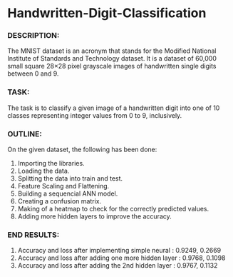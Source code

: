 # Handwritten-Digit-Classification
 ### DESCRIPTION:
 The MNIST dataset is an acronym that stands for the Modified National Institute of Standards and Technology dataset.
 It is a dataset of 60,000 small square 28×28 pixel grayscale images of handwritten single digits between 0 and 9.
 
 
 ### TASK:
 The task is to classify a given image of a handwritten digit into one of 10 classes representing integer values from 0 to 9, inclusively.
 
 
 ### OUTLINE:
 On the given dataset, the following has been done:
 1. Importing the libraries.
 2. Loading the data.
 3. Splitting the data into train and test.
 4. Feature Scaling and Flattening.
 5. Building a sequencial ANN model.
 6. Creating a confusion matrix.
 7. Making of a heatmap to check for the correctly predicted values.
 8. Adding more hidden layers to improve the accuracy.
 
 
### END RESULTS:
1. Accuracy and loss after implementing simple neural : 0.9249, 0.2669
2. Accuracy and loss after adding one more hidden layer : 0.9768, 0.1098
3. Accuracy and loss after adding the 2nd hidden layer : 0.9767, 0.1132
